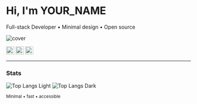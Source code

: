 
<!-- Title -->
<h1>Hi, I'm YOUR_NAME</h1>
<p>Full-stack Developer • Minimal design • Open source</p>

<!-- Banner: สลับตามธีม -->
<picture>
  <source media="(prefers-color-scheme: dark)" srcset="https://YOUR_CDN/banner-dark.png" />
  <source media="(prefers-color-scheme: light)" srcset="https://YOUR_CDN/banner-light.png" />
  <img alt="cover" src="https://YOUR_CDN/banner-light.png" />
</picture>

<!-- Social (ไอคอนขาวดำ ใช้ได้ทั้งสองธีม) -->
<p>
  <a href="https://your-site.com"><img src="https://YOUR_CDN/icon-link.svg" height="22" alt="Website"></a>
  <a href="https://www.linkedin.com/in/yourid"><img src="https://YOUR_CDN/icon-linkedin.svg" height="22" alt="LinkedIn"></a>
  <a href="mailto:you@email.com"><img src="https://YOUR_CDN/icon-mail.svg" height="22" alt="Email"></a>
</p>

---

### Stats
<!-- light -->
<img src="https://github-readme-stats.vercel.app/api/top-langs/?username=codeine999&layout=compact&theme=default#gh-light-mode-only" alt="Top Langs Light" />

<!-- Dark mode -->
<img src="https://github-readme-stats.vercel.app/api/top-langs/?username=codeine999&layout=compact&theme=dark#gh-dark-mode-only" alt="Top Langs Dark" />

<!-- Footer note -->
<sub>Minimal • fast • accessible</sub>
